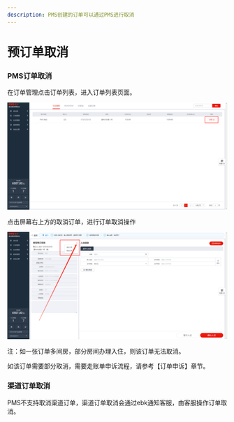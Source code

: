 ```yaml
---
description: PMS创建的订单可以通过PMS进行取消
---
```


# 预订单取消

### PMS订单取消

在订单管理点击订单列表，进入订单列表页面。

![&#x70B9;&#x51FB;&#x529E;&#x7406;&#x5165;&#x4F4F;&#xFF0C;&#x8FDB;&#x5165;&#x8BA2;&#x5355;&#x5217;&#x8868;&#x9875;&#x9762;](../../.gitbook/assets/image%20%28487%29.png)

点击屏幕右上方的取消订单，进行订单取消操作

![&#x70B9;&#x51FB;&#x8BA2;&#x5355;&#x66F4;&#x591A;&#x63A7;&#x4EF6;&#xFF0C;&#x627E;&#x5230;&#x4FEE;&#x6539;/&#x53D6;&#x6D88;&#x8BA2;&#x5355;&#x6309;&#x94AE;](../../.gitbook/assets/image%20%28439%29.png)

  
注：如一张订单多间房，部分房间办理入住，则该订单无法取消。

如该订单需要部分取消，需要走账单申诉流程，请参考【订单申诉】章节。

### 渠道订单取消

PMS不支持取消渠道订单，渠道订单取消会通过ebk通知客服，由客服操作订单取消。  


